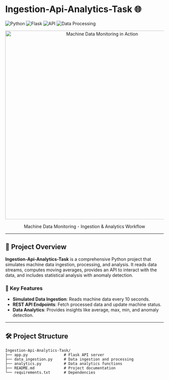 # Ingestion-Api-Analytics-Task 🌐

![Python](https://img.shields.io/badge/Python-3.6%2B-blue) ![Flask](https://img.shields.io/badge/Flask-2.0.3-green) ![API](https://img.shields.io/badge/API-REST-orange) ![Data Processing](https://img.shields.io/badge/Data%20Processing-Ingestion-blueviolet)

<div align="center">
    <img src="https://user-images.githubusercontent.com/your_username/machine-data-gif.gif" width="600" alt="Machine Data Monitoring in Action" />
    <p>Machine Data Monitoring - Ingestion & Analytics Workflow</p>
</div>

---

## 📖 Project Overview

**Ingestion-Api-Analytics-Task** is a comprehensive Python project that simulates machine data ingestion, processing, and analysis. It reads data streams, computes moving averages, provides an API to interact with the data, and includes statistical analysis with anomaly detection.

### 🔑 Key Features

- **Simulated Data Ingestion**: Reads machine data every 10 seconds.
- **REST API Endpoints**: Fetch processed data and update machine status.
- **Data Analytics**: Provides insights like average, max, min, and anomaly detection.

---

## 🛠️ Project Structure

```plaintext
Ingestion-Api-Analytics-Task/
├── app.py                # Flask API server
├── data_ingestion.py     # Data ingestion and processing
├── analytics.py          # Data analytics functions
├── README.md             # Project documentation
└── requirements.txt      # Dependencies
